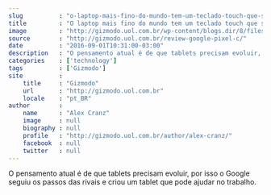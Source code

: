 ```yaml
---
slug          : "o-laptop-mais-fino-do-mundo-tem-um-teclado-touch-que-serve-para-desenhar"
title         : "O laptop mais fino do mundo tem um teclado touch que serve para desenhar"
image         : "http://gizmodo.uol.com.br/wp-content/blogs.dir/8/files/2015/12/Google-Pixel-C-review-6.jpg"
source        : "http://gizmodo.uol.com.br/review-google-pixel-c/"
date          : "2016-09-01T10:31:00-03:00"
description   : "O pensamento atual é de que tablets precisam evoluir, por isso o Google seguiu os passos das rivais e criou um tablet que pode ajudar no trabalho."
categories    : ['technology']
tags          : ['Gizmodo']
site          :
    title     : "Gizmodo"
    url       : "http://gizmodo.uol.com.br"
    locale    : "pt_BR"
author        :
    name      : "Alex Cranz"
    image     : null
    biography : null
    profile   : "http://gizmodo.uol.com.br/author/alex-cranz/"
    facebook  : null
    twitter   : null
---
```


O pensamento atual é de que tablets precisam evoluir, por isso o Google seguiu os passos das rivais e criou um tablet que pode ajudar no trabalho.
